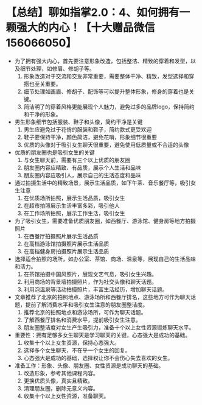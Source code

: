 # 【总结】聊如指掌2.0：4、如何拥有一颗强大的内心！【十大赠品微信156066050】

-   为了拥有强大内心，首先要注意形象改造，包括整洁、精致的穿着和发型，以及细节处理，如修眉、修胡子等。
    1.  形象改造对于交流和交友非常重要，需要整体干净、精致，发型选择和穿搭也至关重要。
    2.  细节处理如画眉、修胡子、配饰等可以提升整体形象，修身的穿着也是关键。
    3.  简洁明了的穿着风格更能展现个人魅力，避免过多的品牌logo，保持简约和干净的形象。
-   男生形象细节包括服装、鞋子和头像，简约干净是关键
    1.  男生应避免过于花俏的服装和鞋子，简约款式更受欢迎
    2.  鞋子要保持干净，颜色简洁，避免花哨，形象细节很重要
    3.  优质的头像对于吸引女生聊天很重要，避免使用低质量或不合适的头像
-   优质的朋友圈也是吸引女生的关键
    1.  与女生聊天前，需要有三个以上优质的朋友圈
    2.  朋友圈内容应精致、有品质，展示个人生活和品味
    3.  朋友圈内容应吸引人，展示自己的生活态度和品味
-   通过拍摄生活中的精致场景，展示生活品质，如下午茶、音乐餐厅等，吸引女生注意
    1.  在优质场所拍照，展示生活品质，吸引女生
    2.  在超市拍照展示生活丰富多彩，吸引他人
    3.  在工作场所拍照，展示工作生活，吸引女生
-   为了吸引女生，需要准备优质朋友圈，如西餐厅、游泳馆、健身房等地方拍摄照片
    1.  在西餐厅拍摄照片展示生活品质
    2.  在高档游泳馆拍摄照片展示生活品质
    3.  在高档健身房拍摄照片展示生活品质
-   选择适合拍照的场所，如办公室、茶馆、商场、温泉等，展现自己的生活品味和活力。
    1.  在茶馆拍摄中国风照片，展现文艺气息，吸引女生兴趣。
    2.  利用商场的背景墙拍摄照片，作为社交头像和聊天话题。
    3.  利用泡温泉等活动拍摄照片，丰富生活经历，增加聊天话题。
-   文章推荐了北京的拍照地点、游泳场所和西餐厅排名，这些地方可作为聊天话题，提前了解消费水平和吸引女生注意的朋友圈整洁度。
    1.  推荐北京的拍照地点和游泳场所，可作为聊天话题。
    2.  了解西餐厅排名和消费水平，提前吸引女生注意。
    3.  朋友圈整洁度对女生产生吸引力，准备十个以上女性资源锻炼聊天水平。
-   重要性：拥有足够多女生聊天是学习聊天的关键，心态强大是成功的基础。
    1.  收集十个以上女生资源，保持心态强大。
    2.  选择多个女生聊天，不在乎一个女生的回复。
    3.  心态强大是成功的基础，选择权让你不会伤心失去喜欢的女生。
-   准备工作：形象、头像、朋友圈、女性资源是成功聊天的基础。
    1.  改造形象，参考其他课程内容。
    2.  更换优质头像，真实且精致。
    3.  清理朋友圈，删除无意义内容。
    4.  收集十个以上女性资源，准备聊天。